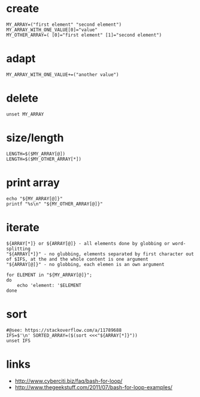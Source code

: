 # create

```
MY_ARRAY=("first element" "second element")
MY_ARRAY_WITH_ONE_VALUE[0]="value"
MY_OTHER_ARRAY=( [0]="first element" [1]="second element")
```

# adapt

```
MY_ARRAY_WITH_ONE_VALUE+=("another value")
```

# delete

```
unset MY_ARRAY
```

# size/length

```
LENGTH=$($MY_ARRAY[@])
LENGTH=$($MY_OTHER_ARRAY[*])
```

# print array

```
echo "${MY_ARRAY[@]}"
printf "%s\n" "${MY_OTHER_ARRAY[@]}"
```

# iterate

```
${ARRAY[*]} or ${ARRAY[@]} - all elements done by globbing or word-splitting
"${ARRAY[*]}" - no glubbing, elements separated by first character out of $IFS, at the and the whole content is one argument
"${ARRAY[@]}" - no globbing, each elemen is an own argument

for ELEMENT in "${MY_ARRAY[@]}";
do
    echo 'element: '$ELEMENT
done
```

# sort

```
#@see: https://stackoverflow.com/a/11789688
IFS=$'\n' SORTED_ARRAY=($(sort <<<"${ARRAY[*]}"))
unset IFS
```

# links

* http://www.cyberciti.biz/faq/bash-for-loop/
* http://www.thegeekstuff.com/2011/07/bash-for-loop-examples/
